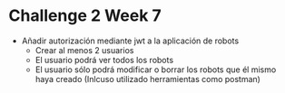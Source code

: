 # Challenge 2 Week 7

- Añadir autorización mediante jwt a la aplicación de robots
  - Crear al menos 2 usuarios
  - El usuario podrá ver todos los robots
  - El usuario sólo podrá modificar o borrar los robots que él mismo haya creado (Inlcuso utilizado herramientas como postman)
